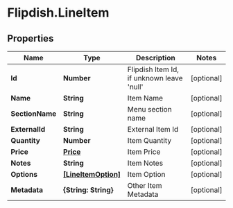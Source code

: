 # Flipdish.LineItem

## Properties
Name | Type | Description | Notes
------------ | ------------- | ------------- | -------------
**Id** | **Number** | Flipdish Item Id, if unknown leave 'null' | [optional] 
**Name** | **String** | Item Name | [optional] 
**SectionName** | **String** | Menu section name | [optional] 
**ExternalId** | **String** | External Item Id | [optional] 
**Quantity** | **Number** | Item Quantity | [optional] 
**Price** | [**Price**](Price.md) | Item Price | [optional] 
**Notes** | **String** | Item Notes | [optional] 
**Options** | [**[LineItemOption]**](LineItemOption.md) | Item Option | [optional] 
**Metadata** | **{String: String}** | Other Item Metadata | [optional] 


